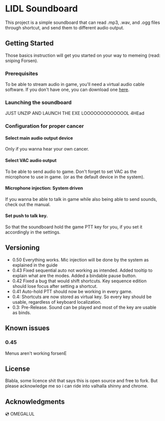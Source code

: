 # LIDL Soundboard

This project is a simple soundboard that can read .mp3, .wav, and .ogg files through shortcut, and send them to different audio output.

## Getting Started

Those basics instruction will get you started on your way to memeing (read: sniping Forsen).

### Prerequisites

To be able to stream audio in game, you'll need a virtual audio cable software. If you don't have one, you can download one [here](https://www.vb-audio.com/Cable/).


### Launching the soundboard

JUST UNZIP AND LAUNCH THE EXE LOOOOOOOOOOOOOL 4HEad


### Configuration for proper cancer



#### Select main audio output device

Only if you wanna hear your own cancer.

#### Select VAC audio output

To be able to send audio to game. Don't forget to set VAC as the microphone to use in game. (or as the default device in the system).


#### Microphone injection: System driven

If you wanna be able to talk in game while also being able to send sounds, check out the manual.


#### Set push to talk key. 

So that the soundboard hold the game PTT key for you, if you set it accordingly in the settings.

## Versioning
 * 0.50 Everything works. Mic injection will be done by the system as explained in the guide
 * 0.43 Fixed sequential auto not working as intended. Added tooltip to explain what are the modes. Added a bindable pause button.
 * 0.42 Fixed a bug that would shift shortcuts. Key sequence edition should lose focus after setting a shortcut.
 * 0.41 Auto-hold PTT should now be working in every game.
 * 0.4: Shortcuts are now stored as virtual key. So every key should be usable, regardless of keyboard localization.
 * 0.3: Pre-Release. Sound can be played and most of the key are usable as binds.

## Known issues

### 0.45
Menus aren't working forsenE

## License

Blabla, some licence shit that says this is open source and free to fork. But please acknowledge me so i can ride into valhalla shinny and chrome.

## Acknowledgments

💿 OMEGALUL 